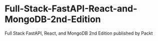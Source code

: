 # Full-Stack-FastAPI-React-and-MongoDB-2nd-Edition
Full Stack FastAPI, React, and MongoDB 2nd Edition published by Packt
